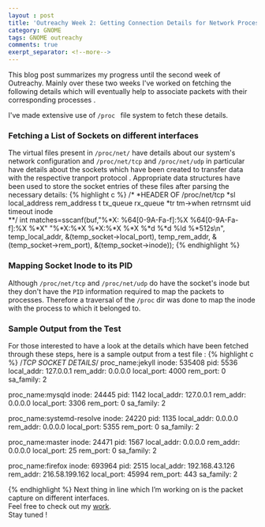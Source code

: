 ```yaml
---
layout : post
title: 'Outreachy Week 2: Getting Connection Details for Network Processes '
category: GNOME
tags: GNOME outreachy
comments: true
exerpt_separator: <!--more--> 
---
```


This blog post summarizes my progress until the second week of Outreachy. 
Mainly over these two weeks I've worked on fetching the following details which will eventually help to associate packets with their corresponding processes .   
<!--more-->

I've made extensive use of `/proc ` file system to fetch these details.

### Fetching a List of Sockets on different interfaces

The virtual files present in `/proc/net/` have details about our system's network configuration and `/proc/net/tcp` and `/proc/net/udp` in particular have details about the sockets which have been created to transfer data with the respective tranport protocol .
Appropriate data structures have been used to store the socket entries of these files after parsing the necessary details:
{% highlight c %}
/*
*HEADER OF /proc/net/tcp
*sl local_address rem_address t tx_queue rx_queue
*tr tm->when retrnsmt uid timeout inode    
**/
int matches=sscanf(buf,"%*X: %64[0-9A-Fa-f]:%X %64[0-9A-Fa-f]:%X %*X"
                        "%*X:%*X %*X:%*X %*X %*d %*d %ld %*512s\n",
                        temp_local_addr,
                        &(temp_socket->local_port),
                        temp_rem_addr,
                        &(temp_socket->rem_port),
                        &(temp_socket->inode));
{% endhighlight %} 

### Mapping Socket Inode to its PID 

Although `/proc/net/tcp` and `/proc/net/udp` do have the socket's inode but they don't have the `PID` information required to map the packets to processes. Therefore a traversal of the `/proc` dir was done to map the inode with the process to which it belonged to.  

### Sample Output from the Test 
For those interested to have a look at the details which have been fetched through these steps, here is a sample output from a test file :
{% highlight c %}
/*TCP SOCKET DETAILS*/
proc_name:jekyll inode: 535408 pid: 5536 local_addr: 127.0.0.1 rem_addr: 0.0.0.0 local_port: 4000 rem_port: 0 sa_family: 2 

proc_name:mysqld inode: 24445 pid: 1142 local_addr: 127.0.0.1 rem_addr: 0.0.0.0 local_port: 3306 rem_port: 0 sa_family: 2 

proc_name:systemd-resolve inode: 24220 pid: 1135 local_addr: 0.0.0.0 rem_addr: 0.0.0.0 local_port: 5355 rem_port: 0 sa_family: 2 

proc_name:master inode: 24471 pid: 1567 local_addr: 0.0.0.0 rem_addr: 0.0.0.0 local_port: 25 rem_port: 0 sa_family: 2 

proc_name:firefox inode: 693964 pid: 2515 local_addr: 192.168.43.126 rem_addr: 216.58.199.162 local_port: 45994 rem_port: 443 sa_family: 2 

{% endhighlight %}
Next thing in line which I’m working on is the packet capture on different interfaces.  
Feel free to check out my [work](https://gitlab.gnome.org/antares/libgtop/tree/wip/netsockets).    
Stay tuned !